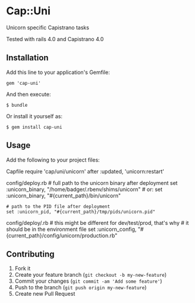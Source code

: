 # Cap::Uni

Unicorn specific Capistrano tasks

Tested with rails 4.0 and Capistrano 4.0

## Installation

Add this line to your application's Gemfile:

    gem 'cap-uni'

And then execute:

    $ bundle

Or install it yourself as:

    $ gem install cap-uni

## Usage

Add the following to your project files:

Capfile 
    require 'cap/uni/unicorn'
    after :updated, 'unicorn:restart'

config/deploy.rb 
    # full path to the unicorn binary after deployment 
    set :unicorn_binary, "/home/badger/.rbenv/shims/unicorn" 
    # or: 
    set :unicorn_binary, "#{current_path}/bin/unicorn" 
    
    # path to the PID file after deployment 
    set :unicorn_pid, "#{current_path}/tmp/pids/unicorn.pid" 

config/deploy/<unicorn config file>.rb 
    # this might be different for dev/test/prod, that's why 
    # it should be in the environment file 
    set :unicorn_config, "#{current_path}/config/unicorn/production.rb" 

## Contributing

1. Fork it
2. Create your feature branch (`git checkout -b my-new-feature`)
3. Commit your changes (`git commit -am 'Add some feature'`)
4. Push to the branch (`git push origin my-new-feature`)
5. Create new Pull Request
